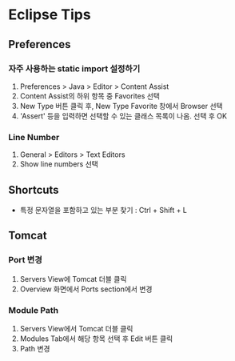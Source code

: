Eclipse Tips
====

## Preferences

### 자주 사용하는 static import 설정하기
1. Preferences > Java > Editor > Content Assist
2. Content Assist의 하위 항목 중 Favorites 선택
3. New Type 버튼 클릭 후, New Type Favorite 창에서 Browser 선택
4. 'Assert' 등을 입력하면 선택할 수 있는 클래스 목록이 나옴. 선택 후 OK

### Line Number

1. General > Editors > Text Editors
2. Show line numbers 선택


## Shortcuts

* 특정 문자열을 포함하고 있는 부분 찾기 : Ctrl + Shift + L


## Tomcat

### Port 변경
1. Servers View에 Tomcat 더블 클릭
2. Overview 화면에서 Ports section에서 변경

### Module Path
1. Servers View에서 Tomcat 더블 클릭
2. Modules Tab에서 해당 항목 선택 후 Edit 버튼 클릭
3. Path 변경



